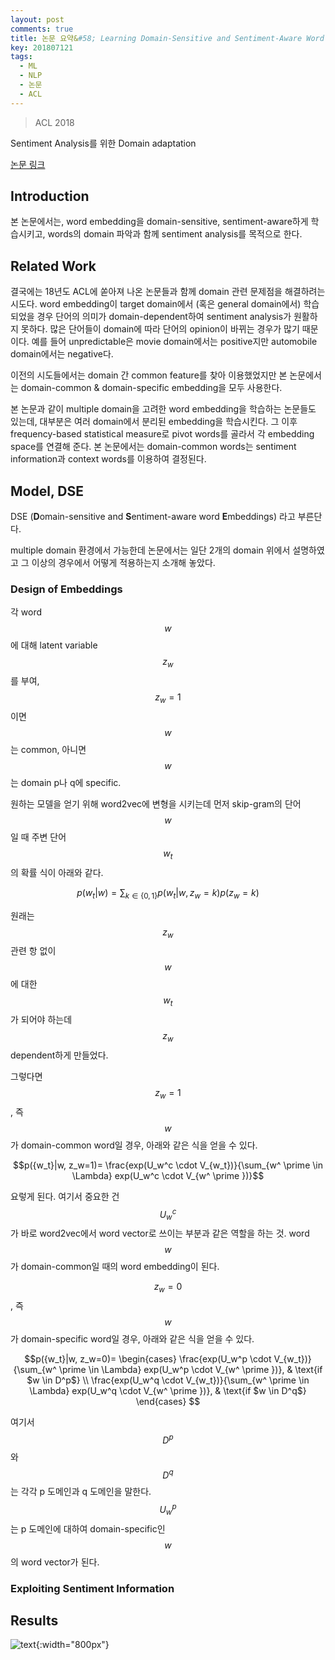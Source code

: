 ```yaml
---
layout: post
comments: true
title: 논문 요약&#58; Learning Domain-Sensitive and Sentiment-Aware Word Embeddings
key: 201807121
tags:
  - ML
  - NLP
  - 논문
  - ACL
---
```


> ACL 2018

Sentiment Analysis를 위한 Domain adaptation

<!--more-->

[논문 링크](https://arxiv.org/pdf/1805.03801.pdf)

## Introduction

본 논문에서는, word embedding을 domain-sensitive, sentiment-aware하게 학습시키고, words의 domain 파악과 함께 sentiment analysis를 목적으로 한다.

## Related Work

결국에는 18년도 ACL에 쏟아져 나온 논문들과 함께 domain 관련 문제점을 해결하려는 시도다. word embedding이 target domain에서 (혹은 general domain에서) 학습되었을 경우 단어의 의미가 domain-dependent하여 sentiment analysis가 원활하지 못하다.
많은 단어들이 domain에 따라 단어의 opinion이 바뀌는 경우가 많기 때문이다. 예를 들어 unpredictable은 movie domain에서는 positive지만 automobile domain에서는 negative다.

이전의 시도들에서는 domain 간 common feature를 찾아 이용했었지만 본 논문에서는 domain-common & domain-specific embedding을 모두 사용한다.

본 논문과 같이 multiple domain을 고려한 word embedding을 학습하는 논문들도 있는데, 대부분은 여러 domain에서 분리된 embedding을 학습시킨다.
그 이후 frequency-based statistical measure로 pivot words를 골라서 각 embedding space를 연결해 준다.
본 논문에서는 domain-common words는 sentiment information과 context words를 이용하여 결정된다.

## Model, DSE

DSE (**D**omain-sensitive and **S**entiment-aware word **E**mbeddings) 라고 부른단다.

multiple domain 환경에서 가능한데 논문에서는 일단 2개의 domain 위에서 설명하였고 그 이상의 경우에서 어떻게 적용하는지 소개해 놓았다.

### Design of Embeddings

각 word $$w$$에 대해 latent variable $$z_w$$를 부여, $${z_w}=1$$이면 $$w$$는 common, 아니면 $$w$$는 domain p나 q에 specific.

원하는 모델을 얻기 위해 word2vec에 변형을 시키는데 먼저 skip-gram의 단어 $$w$$일 때 주변 단어 $$w_t$$의 확률 식이 아래와 같다.

$$p({w_t}|w)=\sum_{k \in \{0,1\}} p({w_t}|w, {z_w}=k)p({z_w}=k)$$

원래는 $$z_w$$ 관련 항 없이 $$w$$에 대한 $$w_t$$가 되어야 하는데 $$z_w$$ dependent하게 만들었다.

그렇다면 $$z_w=1$$, 즉 $$w$$가 domain-common word일 경우, 아래와 같은 식을 얻을 수 있다.

$$p({w_t}|w, z_w=1)= \frac{exp(U_w^c \cdot V_{w_t})}{\sum_{w^ \prime \in \Lambda} exp(U_w^c \cdot V_{w^ \prime })}$$

요렇게 된다. 여기서 중요한 건 $$U_w^c$$가 바로 word2vec에서 word vector로 쓰이는 부분과 같은 역할을 하는 것.
word $$w$$가 domain-common일 때의 word embedding이 된다.

$$z_w=0$$, 즉 $$w$$가 domain-specific word일 경우, 아래와 같은 식을 얻을 수 있다.

$$p({w_t}|w, z_w=0)= 
\begin{cases}
\frac{exp(U_w^p \cdot V_{w_t})}{\sum_{w^ \prime \in \Lambda} exp(U_w^p \cdot V_{w^ \prime })},  & \text{if $w \in D^p$} \\
\frac{exp(U_w^q \cdot V_{w_t})}{\sum_{w^ \prime \in \Lambda} exp(U_w^q \cdot V_{w^ \prime })},  & \text{if $w \in D^q$}
\end{cases}
$$

여기서 $$D^p$$와 $$D^q$$는 각각 p 도메인과 q 도메인을 말한다. $$U_w^p$$는 p 도메인에 대하여 domain-specific인 $$w$$의 word vector가 된다.

### Exploiting Sentiment Information



## Results

![text](https://raw.githubusercontent.com/q0115643/my_blog/master/assets/images/paper-summary/Shi-ACL2018/1.png){:width="800px"}













































